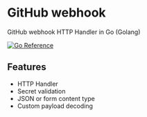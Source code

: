 # GitHub webhook

GitHub webhook HTTP Handler in Go (Golang)

[![Go Reference](https://pkg.go.dev/badge/github.com/pierrre/githubhook.svg)](https://pkg.go.dev/github.com/pierrre/githubhook)

## Features

- HTTP Handler
- Secret validation
- JSON or form content type
- Custom payload decoding
